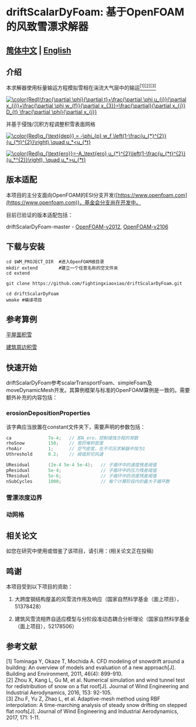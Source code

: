 # driftScalarDyFoam: 基于OpenFOAM的风致雪漂求解器

## [简体中文](./README_CN.md) | [English](./README.md)
## 介绍

本求解器使用标量输运方程模拟雪相在湍流大气层中的输运[<sup>[1]](#refer-1)[<sup>[2]](#refer-2)[<sup>[3]](#refer-3)

<a href="https://www.codecogs.com/eqnedit.php?latex=\bg_white&space;\color{Red}\frac{\partial&space;\phi}{\partial&space;t}&plus;\frac{\partial&space;\phi&space;u_{j}}{\partial&space;x_{j}}&plus;\frac{\partial&space;\phi&space;w_{f}}{\partial&space;x_{3}}=\frac{\partial}{\partial&space;x_{j}}&space;D_{t}&space;\frac{\partial&space;\phi}{\partial&space;x_{j}}" target="_blank"><img src="https://latex.codecogs.com/svg.latex?\bg_white&space;\color{Red}\frac{\partial&space;\phi}{\partial&space;t}&plus;\frac{\partial&space;\phi&space;u_{j}}{\partial&space;x_{j}}&plus;\frac{\partial&space;\phi&space;w_{f}}{\partial&space;x_{3}}=\frac{\partial}{\partial&space;x_{j}}&space;D_{t}&space;\frac{\partial&space;\phi}{\partial&space;x_{j}}" title="\color{Red}\frac{\partial \phi}{\partial t}+\frac{\partial \phi u_{j}}{\partial x_{j}}+\frac{\partial \phi w_{f}}{\partial x_{3}}=\frac{\partial}{\partial x_{j}} D_{t} \frac{\partial \phi}{\partial x_{j}}" /></a>

并基于侵蚀/沉积方程调整积雪表面网格

<a href="https://www.codecogs.com/eqnedit.php?latex=\bg_white&space;\color{Red}q_{\text{dep}}&space;=&space;-\phi_{p}&space;w_f&space;\left(1-\frac{u_{*}^{2}}{u_{*t}^{2}}\right),\quad&space;u_*<u_{*t}" target="_blank"><img src="https://latex.codecogs.com/svg.latex?\bg_white&space;\color{Red}q_{\text{dep}}&space;=&space;-\phi_{p}&space;w_f&space;\left(1-\frac{u_{*}^{2}}{u_{*t}^{2}}\right),\quad&space;u_*<u_{*t}" title="\color{Red}q_{\text{dep}} = -\phi_{p} w_f \left(1-\frac{u_{*}^{2}}{u_{*t}^{2}}\right),\quad u_*<u_{*t}" /></a>

<a href="https://www.codecogs.com/eqnedit.php?latex=\bg_white&space;\color{Red}q_{\text{ero}}=-A_\text{ero}&space;u_{*}^{2}\left(1-\frac{u_{*t}^{2}}{u_*^{2}}\right),&space;\quad&space;u_*>u_{*t}" target="_blank"><img src="https://latex.codecogs.com/svg.latex?\bg_white&space;\color{Red}q_{\text{ero}}=-A_\text{ero}&space;u_{*}^{2}\left(1-\frac{u_{*t}^{2}}{u_*^{2}}\right),&space;\quad&space;u_*>u_{*t}" title="\color{Red}q_{\text{ero}}=-A_\text{ero} u_{*}^{2}\left(1-\frac{u_{*t}^{2}}{u_*^{2}}\right), \quad u_*>u_{*t}" /></a>

## 版本适配
本项目的主分支面向OpenFOAM的ESI分支开发([https://www.openfoam.com](https://www.openfoam.com))，基金会分支尚在开发中。

目前已验证的版本适配包括：

driftScalarDyFoam-master - [OpenFOAM-v2012](https://www.openfoam.com/download/release-history), [OpenFOAM-v2106](https://www.openfoam.com/download/release-history)

## 下载与安装

```shell
cd $WM_PROJECT_DIR  #进入OpenFOAM根目录
mkdir extend        #建立一个任意名称的空文件夹
cd extend

git clone https://github.com/fightingxiaoxiao/driftScalarDyFoam.git

cd driftScalarDyFoam
wmake #编译项目
```

## 参考算例

[平屋面积雪](./tutorials/flatRoof3D)

[建筑周边积雪](./tutorials/snowAroundBuilding)

## 快速开始

driftScalarDyFoam参考scalarTransportFoam、simpleFoam及moveDynamicMesh开发。其算例框架与标准的OpenFOAM算例是一致的。需要额外补充的内容包括：

### erosionDepositionProperties

该字典应当放置在constant文件夹下，需要声明的参数包括：

```cpp
ca              7e-4;   // 即A_ero，控制侵蚀方程的常数
rhoSnow         150;    // 雪的堆积密度         
rhoAir          1;      // 空气密度，在不可压求解器中恒为1
Uthreshold      0.2;    // 阈值剪切风速

UResidual       (2e-4 5e-4 5e-4);   // 子循环中的速度残差阈值
pResidual       5e-4;               // 子循环中的压力残差阈值
TResidual       5e-6;               // 子循环中的浓度残差阈值
nSubCycles      1000;               // 每个计算阶段内的最大子循环数
```

### 雪漂浓度边界

### 动网格

## 相关论文

如您在研究中使用或借鉴了该项目，请引用：(相关论文正在投稿)

## 鸣谢

本项目受到以下项目的资助：

1. 大跨度钢结构屋盖的风雪流作用及响应（国家自然科学基金（面上项目），51378428）

2. 建筑风雪流相界自适应模型与分阶段准动态耦合分析理论（国家自然科学基金（面上项目），52178506）
## 参考文献
<div id="refer-1"></div>
[1] Tominaga Y, Okaze T, Mochida A. CFD modeling of snowdrift around a building: An overview of models and evaluation of a new approach[J]. Building and Environment, 2011, 46(4): 899-910.

<div id="refer-2"></div>
[2] Zhou X, Kang L, Gu M, et al. Numerical simulation and wind tunnel test for redistribution of snow on a flat roof[J]. Journal of Wind Engineering and Industrial Aerodynamics, 2016, 153: 92-105.

<div id="refer-3"></div>
[3] Zhu F, Yu Z, Zhao L, et al. Adaptive-mesh method using RBF interpolation: A time-marching analysis of steady snow drifting on stepped flat roofs[J]. Journal of Wind Engineering and Industrial Aerodynamics, 2017, 171: 1-11.